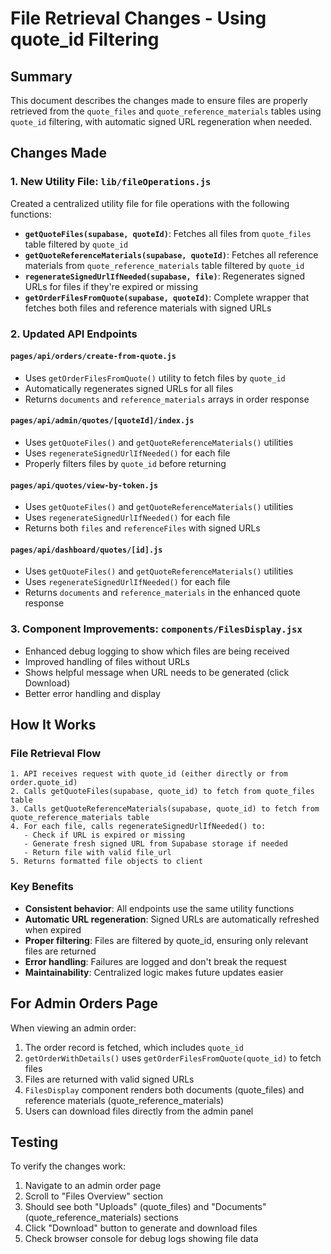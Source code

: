 # File Retrieval Changes - Using quote_id Filtering

## Summary
This document describes the changes made to ensure files are properly retrieved from the `quote_files` and `quote_reference_materials` tables using `quote_id` filtering, with automatic signed URL regeneration when needed.

## Changes Made

### 1. New Utility File: `lib/fileOperations.js`
Created a centralized utility file for file operations with the following functions:

- **`getQuoteFiles(supabase, quoteId)`**: Fetches all files from `quote_files` table filtered by `quote_id`
- **`getQuoteReferenceMaterials(supabase, quoteId)`**: Fetches all reference materials from `quote_reference_materials` table filtered by `quote_id`
- **`regenerateSignedUrlIfNeeded(supabase, file)`**: Regenerates signed URLs for files if they're expired or missing
- **`getOrderFilesFromQuote(supabase, quoteId)`**: Complete wrapper that fetches both files and reference materials with signed URLs

### 2. Updated API Endpoints

#### `pages/api/orders/create-from-quote.js`
- Uses `getOrderFilesFromQuote()` utility to fetch files by `quote_id`
- Automatically regenerates signed URLs for all files
- Returns `documents` and `reference_materials` arrays in order response

#### `pages/api/admin/quotes/[quoteId]/index.js`
- Uses `getQuoteFiles()` and `getQuoteReferenceMaterials()` utilities
- Uses `regenerateSignedUrlIfNeeded()` for each file
- Properly filters files by `quote_id` before returning

#### `pages/api/quotes/view-by-token.js`
- Uses `getQuoteFiles()` and `getQuoteReferenceMaterials()` utilities
- Uses `regenerateSignedUrlIfNeeded()` for each file
- Returns both `files` and `referenceFiles` with signed URLs

#### `pages/api/dashboard/quotes/[id].js`
- Uses `getQuoteFiles()` and `getQuoteReferenceMaterials()` utilities
- Uses `regenerateSignedUrlIfNeeded()` for each file
- Returns `documents` and `reference_materials` in the enhanced quote response

### 3. Component Improvements: `components/FilesDisplay.jsx`
- Enhanced debug logging to show which files are being received
- Improved handling of files without URLs
- Shows helpful message when URL needs to be generated (click Download)
- Better error handling and display

## How It Works

### File Retrieval Flow
```
1. API receives request with quote_id (either directly or from order.quote_id)
2. Calls getQuoteFiles(supabase, quote_id) to fetch from quote_files table
3. Calls getQuoteReferenceMaterials(supabase, quote_id) to fetch from quote_reference_materials table
4. For each file, calls regenerateSignedUrlIfNeeded() to:
   - Check if URL is expired or missing
   - Generate fresh signed URL from Supabase storage if needed
   - Return file with valid file_url
5. Returns formatted file objects to client
```

### Key Benefits
- **Consistent behavior**: All endpoints use the same utility functions
- **Automatic URL regeneration**: Signed URLs are automatically refreshed when expired
- **Proper filtering**: Files are filtered by quote_id, ensuring only relevant files are returned
- **Error handling**: Failures are logged and don't break the request
- **Maintainability**: Centralized logic makes future updates easier

## For Admin Orders Page

When viewing an admin order:
1. The order record is fetched, which includes `quote_id`
2. `getOrderWithDetails()` uses `getOrderFilesFromQuote(quote_id)` to fetch files
3. Files are returned with valid signed URLs
4. `FilesDisplay` component renders both documents (quote_files) and reference materials (quote_reference_materials)
5. Users can download files directly from the admin panel

## Testing
To verify the changes work:
1. Navigate to an admin order page
2. Scroll to "Files Overview" section
3. Should see both "Uploads" (quote_files) and "Documents" (quote_reference_materials) sections
4. Click "Download" button to generate and download files
5. Check browser console for debug logs showing file data
